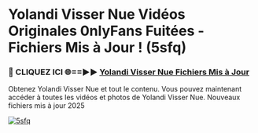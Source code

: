 # Yolandi Visser Nue Vidéos Originales 0nlyFans Fuitées - Fichiers Mis à Jour ! (5sfq)

<h3>🔴 CLIQUEZ ICI 🌐==►► <a href="https://tinyurl.com/2pmr4ezf" rel="nofollow">Yolandi Visser Nue Fichiers Mis à Jour</a></h3>

Obtenez Yolandi Visser Nue et tout le contenu. Vous pouvez maintenant accéder à toutes les vidéos et photos de Yolandi Visser Nue. Nouveaux fichiers mis à jour 2025

[![5sfq](https://i.imgur.com/6SNvagu.gif)](https://tinyurl.com/2pmr4ezf)
